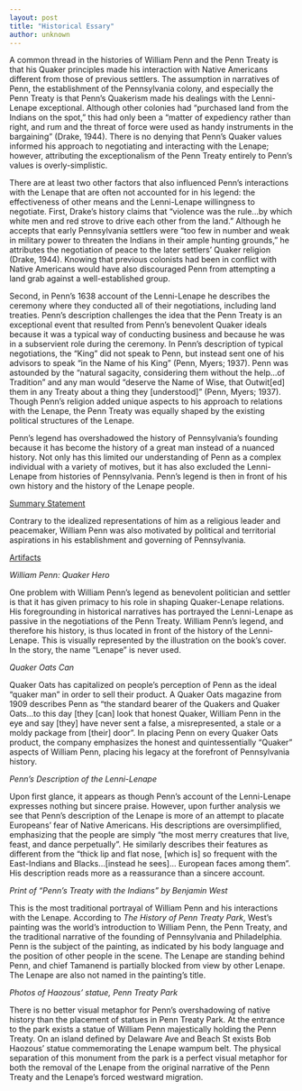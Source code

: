 ```yaml
---
layout: post
title: "Historical Essary"
author: unknown
---
```


   A common thread in the histories of William Penn and the Penn Treaty is that his Quaker principles made his interaction with Native Americans different from those of previous settlers. The assumption in narratives of Penn, the establishment of the Pennsylvania colony, and especially the Penn Treaty is that Penn’s Quakerism made his dealings with the Lenni-Lenape exceptional. Although other colonies had “purchased land from the Indians on the spot,” this had only been a “matter of expediency rather than right, and rum and the threat of force were used as handy instruments in the bargaining” (Drake, 1944). There is no denying that Penn’s Quaker values informed his approach to negotiating and interacting with the Lenape; however, attributing the exceptionalism of the Penn Treaty entirely to Penn’s values is overly-simplistic.

There are at least two other factors that also influenced Penn’s interactions with the Lenape that are often not accounted for in his legend: the effectiveness of other means and the Lenni-Lenape willingness to negotiate. First, Drake’s history claims that “violence was the rule...by which white men and red strove to drive each other from the land.” Although he accepts that early Pennsylvania settlers were “too few in number and weak in military power to threaten the Indians in their ample hunting grounds,” he attributes the negotiation of peace to the later settlers’ Quaker religion (Drake, 1944). Knowing that previous colonists had been in conflict with Native Americans would have also discouraged Penn from attempting a land grab against a well-established group.

Second, in Penn’s 1638 account of the Lenni-Lenape he describes the ceremony where they conducted all of their negotiations, including land treaties. Penn’s description challenges the idea that the Penn Treaty is an exceptional event that resulted from Penn’s benevolent Quaker ideals because it was a typical way of conducting business and because he was in a subservient role during the ceremony. In Penn’s description of typical negotiations, the “King” did not speak to Penn, but instead sent one of his advisors to speak “in the Name of his King” (Penn, Myers; 1937). Penn was astounded by the “natural sagacity, considering them without the help...of Tradition” and any man would “deserve the Name of Wise, that Outwit[ed] them in any Treaty about a thing they [understood]” (Penn, Myers; 1937). Though Penn’s religion added unique aspects to his approach to relations with the Lenape, the Penn Treaty was equally shaped by the existing political structures of the Lenape.

Penn’s legend has overshadowed the history of Pennsylvania’s founding because it has become the history of a great man instead of a nuanced history. Not only has this limited our understanding of Penn as a complex individual with a variety of motives, but it has also excluded the Lenni-Lenape from histories of Pennsylvania. Penn’s legend is then in front of his own history and the history of the Lenape people.

<ins> Summary Statement </ins> 

Contrary to the idealized representations of him as a religious leader and peacemaker, William Penn was also motivated by political and territorial aspirations in his establishment and governing of Pennsylvania.

<ins> Artifacts </ins>

*William Penn: Quaker Hero*

One problem with William Penn’s legend as benevolent politician and settler is that it has given primacy to his role in shaping Quaker-Lenape relations. His foregrounding in historical narratives has portrayed the Lenni-Lenape as passive in the negotiations of the Penn Treaty. William Penn’s legend, and therefore his history, is thus located in front of the history of the Lenni-Lenape. This is visually represented by the illustration on the book’s cover. In the story, the name “Lenape” is never used. 

*Quaker Oats Can*

Quaker Oats has capitalized on people’s perception of Penn as the ideal “quaker man” in order to sell their product. A Quaker Oats magazine from 1909 describes Penn as “the standard bearer of  the Quakers and Quaker Oats...to this day [they [can] look that honest Quaker, William Penn in the eye and say [they] have never sent a false, a misrepresented, a stale or a moldy package from [their] door”. In placing Penn on every Quaker Oats product, the company emphasizes the honest and quintessentially “Quaker” aspects of William Penn, placing his legacy at the forefront of Pennsylvania history. 

*Penn’s Description of the Lenni-Lenape*

Upon first glance, it appears as though Penn’s account of the Lenni-Lenape expresses nothing but sincere praise. However, upon further analysis we see that Penn’s description of the Lenape is more of an attempt to placate Europeans’ fear of Native Americans. His descriptions are oversimplified, emphasizing that the people are simply “the most merry creatures that live, feast, and dance perpetually”. He similarly describes their features as different from the “thick lip and flat nose, [which is] so frequent with the East-Indians and Blacks…[instead he sees]... European faces among them”. His description reads more as a reassurance than a sincere account. 

*Print of “Penn’s Treaty with the Indians” by Benjamin West*

This is the most traditional portrayal of William Penn and his interactions with the Lenape. According to *The History of Penn Treaty Park*, West’s painting was the world’s introduction to William Penn, the Penn Treaty, and the traditional narrative of the founding of Pennsylvania and Philadelphia. Penn is the subject of the painting, as indicated by his body language and the position of other people in the scene. The Lenape are standing behind Penn, and chief Tamanend is partially blocked from view by other Lenape. The Lenape are also not named in the painting’s title.

*Photos of Haozous’ statue, Penn Treaty Park*

There is no better visual metaphor for Penn’s overshadowing of native history than the placement of statues in Penn Treaty Park. At the entrance to the park exists a statue of William Penn majestically holding the Penn Treaty. On an island defined by Delaware Ave and Beach St exists Bob Haozous’ statue commemorating the Lenape wampum belt. The physical separation of this monument from the park is a perfect visual metaphor for both the removal of the Lenape from the original narrative of the Penn Treaty and the Lenape’s forced westward migration.

